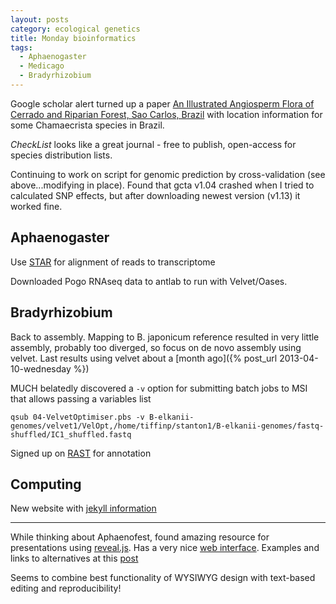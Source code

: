 ```yaml
---
layout: posts
category: ecological genetics
title: Monday bioinformatics
tags:
  - Aphaenogaster
  - Medicago
  - Bradyrhizobium
---
```


Google scholar alert turned up a paper [An Illustrated Angiosperm Flora of Cerrado and Riparian Forest, Sao Carlos, Brazil](http://www.checklist.org.br/archive?vol=9&num=2) with location information for some Chamaecrista species in Brazil.

*CheckList* looks like a great journal - free to publish, open-access for species distribution lists.

Continuing to work on script for genomic prediction by cross-validation (see above...modifying in place). Found that gcta v1.04 crashed when I tried to calculated SNP effects, but after downloading newest version (v1.13) it worked fine.

## Aphaenogaster

Use [STAR](http://bioinformatics.oxfordjournals.org/content/29/1/15.short?rss=1&amp%3bssource=mfr) for alignment of reads to transcriptome

Downloaded Pogo RNAseq data to antlab to run with Velvet/Oases.

## Bradyrhizobium

Back to assembly. Mapping to B. japonicum reference resulted in very little assembly, probably too diverged, so focus on de novo assembly using velvet. Last results using velvet about a [month ago]({% post_url 2013-04-10-wednesday %})

MUCH belatedly discovered a `-v` option for submitting batch jobs to MSI that allows passing a variables list

`qsub 04-VelvetOptimiser.pbs -v B-elkanii-genomes/velvet1/VelOpt,/home/tiffinp/stanton1/B-elkanii-genomes/fastq-shuffled/IC1_shuffled.fastq`

Signed up on [RAST](http://rast.nmpdr.org/) for annotation
 
## Computing

New website with [jekyll information](http://jekyllrb.com/)

--------------------------------------

While thinking about Aphaenofest, found amazing resource for presentations using [reveal.js](https://github.com/hakimel/reveal.js/). Has a very nice [web interface](https://slid.es/johnstanton-geddes). Examples and links to alternatives at this [post](http://chronicle.com/blogs/profhacker/markdown-slideshow-example-pandoc/46683)

Seems to combine best functionality of WYSIWYG design with text-based editing and reproducibility!

